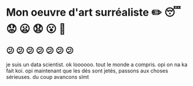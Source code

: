 # Mon oeuvre d'art surréaliste :pencil2:  :sleeping:	 :worried:	 :frowning: :anguished:	 :open_mouth:	 :grimacing: 

## :confused: :confused: :confused: :confused: :confused: :confused: :confused:

je suis un data scientist. ok loooooo. tout le monde a compris. opi on na ka fait koi. opi
maintenant que les dés sont jetés, passons aux choses sérieuses. du coup avancons slmt
